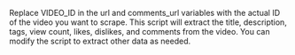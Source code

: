 Replace VIDEO_ID in the url and comments_url variables with the actual ID of the video you want to scrape. This script will extract the title, description, tags, view count, likes, dislikes, and comments from the video. You can modify the script to extract other data as needed.